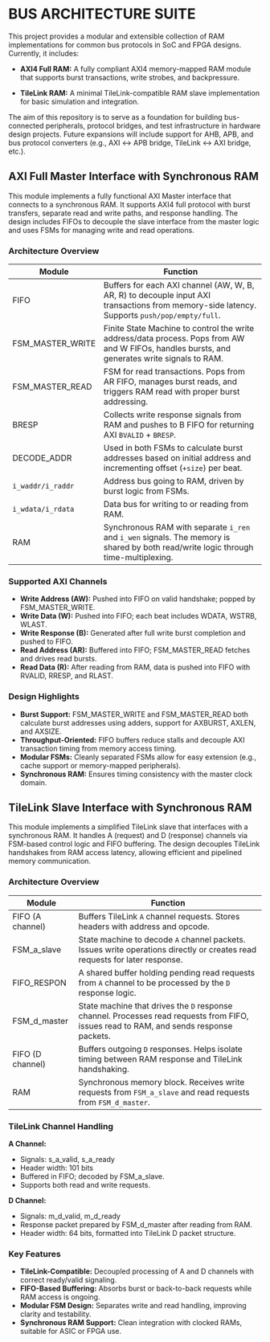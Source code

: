 # BUS ARCHITECTURE SUITE
This project provides a modular and extensible collection of RAM implementations for common bus protocols in SoC and FPGA designs. Currently, it includes:
* **AXI4 Full RAM:** A fully compliant AXI4 memory-mapped RAM module that supports burst transactions, write strobes, and backpressure.

* **TileLink RAM:** A minimal TileLink-compatible RAM slave implementation for basic simulation and integration.

The aim of this repository is to serve as a foundation for building bus-connected peripherals, protocol bridges, and test infrastructure in hardware design projects. Future expansions will include support for AHB, APB, and bus protocol converters (e.g., AXI ↔ APB bridge, TileLink ↔ AXI bridge, etc.).

## AXI Full Master Interface with Synchronous RAM
This module implements a fully functional AXI Master interface that connects to a synchronous RAM. It supports AXI4 full protocol with burst transfers, separate read and write paths, and response handling. The design includes FIFOs to decouple the slave interface from the master logic and uses FSMs for managing write and read operations.

### Architecture Overview
| **Module**         | **Function**                                                                                                                                  |
| ------------------ | --------------------------------------------------------------------------------------------------------------------------------------------- |
| FIFO             | Buffers for each AXI channel (AW, W, B, AR, R) to decouple input AXI transactions from memory-side latency. Supports `push/pop/empty/full`.   |
| FSM_MASTER_WRITE | Finite State Machine to control the write address/data process. Pops from AW and W FIFOs, handles bursts, and generates write signals to RAM. |
| FSM_MASTER_READ  | FSM for read transactions. Pops from AR FIFO, manages burst reads, and triggers RAM read with proper burst addressing.                        |
| BRESP            | Collects write response signals from RAM and pushes to B FIFO for returning AXI `BVALID` + `BRESP`.                                           |
| DECODE_ADDR      | Used in both FSMs to calculate burst addresses based on initial address and incrementing offset (`+size`) per beat.                           |
| `i_waddr/i_raddr`  | Address bus going to RAM, driven by burst logic from FSMs.                                                                                    |
| `i_wdata/i_rdata`  | Data bus for writing to or reading from RAM.                                                                                                  |
| RAM              | Synchronous RAM with separate `i_ren` and `i_wen` signals. The memory is shared by both read/write logic through time-multiplexing.           |


### Supported AXI Channels 
  * **Write Address (AW):** Pushed into FIFO on valid handshake; popped by FSM_MASTER_WRITE.  
  * **Write Data (W):** Pushed into FIFO; each beat includes WDATA, WSTRB, WLAST.  
  * **Write Response (B):** Generated after full write burst completion and pushed to FIFO.  
  * **Read Address (AR):** Buffered into FIFO; FSM_MASTER_READ fetches and drives read bursts.  
  * **Read Data (R):** After reading from RAM, data is pushed into FIFO with RVALID, RRESP, and RLAST.  

### Design Highlights
* **Burst Support:** FSM_MASTER_WRITE and FSM_MASTER_READ both calculate burst addresses using adders, support for AXBURST, AXLEN, and AXSIZE.  
* **Throughput-Oriented:** FIFO buffers reduce stalls and decouple AXI transaction timing from memory access timing.  
* **Modular FSMs:** Cleanly separated FSMs allow for easy extension (e.g., cache support or memory-mapped peripherals).  
* **Synchronous RAM:** Ensures timing consistency with the master clock domain.  

## TileLink Slave Interface with Synchronous RAM
This module implements a simplified TileLink slave that interfaces with a synchronous RAM. It handles A (request) and D (response) channels via FSM-based control logic and FIFO buffering. The design decouples TileLink handshakes from RAM access latency, allowing efficient and pipelined memory communication.  

### Architecture Overview
| **Module**           | **Function**                                                                                                                           |
| ---------------------|--------------------------------------------------------------------------------------------------------------------------------------- |
| FIFO (A channel)     | Buffers TileLink `A` channel requests. Stores headers with address and opcode.                                                         |
| FSM_a_slave          | State machine to decode `A` channel packets. Issues write operations directly or creates read requests for later response.             |
| FIFO_RESPON          | A shared buffer holding pending read requests from `A` channel to be processed by the `D` response logic.                              |
| FSM_d_master         | State machine that drives the `D` response channel. Processes read requests from FIFO, issues read to RAM, and sends response packets. |
| FIFO (D channel)     | Buffers outgoing `D` responses. Helps isolate timing between RAM response and TileLink handshaking.                                    |
| RAM                  | Synchronous memory block. Receives write requests from `FSM_a_slave` and read requests from `FSM_d_master`.                            |

### TileLink Channel Handling
**A Channel:**
* Signals: s_a_valid, s_a_ready
* Header width: 101 bits
* Buffered in FIFO; decoded by FSM_a_slave.
* Supports both read and write requests.

**D Channel:**
* Signals: m_d_valid, m_d_ready
* Response packet prepared by FSM_d_master after reading from RAM.
* Header width: 64 bits, formatted into TileLink D packet structure.

### Key Features
* **TileLink-Compatible:** Decoupled processing of A and D channels with correct ready/valid signaling.
* **FIFO-Based Buffering:** Absorbs burst or back-to-back requests while RAM access is ongoing.
* **Modular FSM Design:** Separates write and read handling, improving clarity and testability.
* **Synchronous RAM Support:** Clean integration with clocked RAMs, suitable for ASIC or FPGA use.
